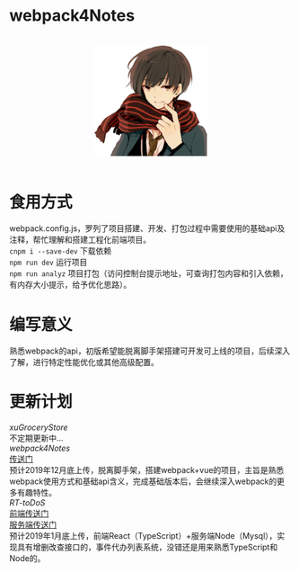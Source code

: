 webpack4Notes
==============
<p align="center">
  <br>
  <img width="200" src="./src/assets/pcxu.JPG" alt="pcxu logo">
  <br>
  <br>
</p>

# 食用方式
webpack.config.js，罗列了项目搭建、开发、打包过程中需要使用的基础api及注释，帮忙理解和搭建工程化前端项目。  
`cnpm i --save-dev` 下载依赖  
`npm run dev` 运行项目  
`npm run analyz` 项目打包（访问控制台提示地址，可查询打包内容和引入依赖，有内存大小提示，给予优化思路）。

# 编写意义
熟悉webpack的api，初版希望能脱离脚手架搭建可开发可上线的项目，后续深入了解，进行特定性能优化或其他高级配置。  

# 更新计划  
*xuGroceryStore*  
不定期更新中...  
*webpack4Notes*  
[传送门](https://github.com/pcxu/webpack4Notes)  
预计2019年12月底上传，脱离脚手架，搭建webpack+vue的项目，主旨是熟悉webpack使用方式和基础api含义，完成基础版本后，会继续深入webpack的更多有趣特性。  
*RT-toDoS*  
[前端传送门](https://github.com/pcxu/RTNES-toDos-frontEnd)  
[服务端传送门](https://github.com/pcxu/RTNES-toDos-backEnd)  
预计2019年1月底上传，前端React（TypeScript）+服务端Node（Mysql），实现具有增删改查接口的，事件代办列表系统，没错还是用来熟悉TypeScript和Node的。